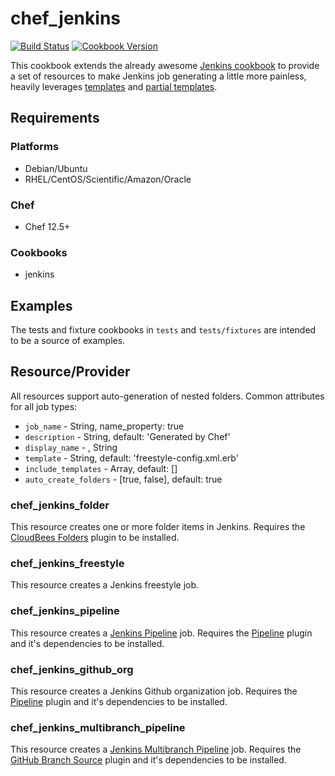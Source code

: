 # chef_jenkins

[![Build Status](https://travis-ci.org/ndobson/chef_jenkins.svg?branch=master)](https://travis-ci.org/ndobson/chef_jenkins) [![Cookbook Version](https://img.shields.io/cookbook/v/chef_jenkins.svg)](https://supermarket.chef.io/cookbooks/chef_jenkins)

This cookbook extends the already awesome [Jenkins cookbook](https://supermarket.chef.io/cookbooks/jenkins) to provide a set of resources to make Jenkins job generating a little more painless,
heavily leverages [templates](https://docs.chef.io/resource_template.html) and [partial templates](https://docs.chef.io/resource_template.html#partial-templates).

## Requirements

### Platforms

- Debian/Ubuntu
- RHEL/CentOS/Scientific/Amazon/Oracle

### Chef

- Chef 12.5+

### Cookbooks

- jenkins

## Examples

The tests and fixture cookbooks in `tests` and `tests/fixtures` are intended to be a source of examples.

## Resource/Provider
All resources support auto-generation of nested folders. Common attributes for all job types:

- `job_name` - String, name_property: true
- `description` - String, default: 'Generated by Chef'
- `display_name` - , String
- `template` - String, default: 'freestyle-config.xml.erb'
- `include_templates` - Array, default: []
- `auto_create_folders` - [true, false], default: true

### chef_jenkins_folder
This resource creates one or more folder items in Jenkins. Requires the [CloudBees Folders](https://wiki.jenkins-ci.org/display/JENKINS/CloudBees+Folders+Plugin) plugin to be installed.

### chef_jenkins_freestyle
This resource creates a Jenkins freestyle job.

### chef_jenkins_pipeline
This resource creates a [Jenkins Pipeline](https://jenkins.io/doc/book/pipeline/) job. Requires the [Pipeline](https://wiki.jenkins-ci.org/display/JENKINS/Pipeline+Plugin) plugin and it's dependencies to be installed.

### chef_jenkins_github_org
This resource creates a Jenkins Github organization job. Requires the [Pipeline](https://wiki.jenkins-ci.org/display/JENKINS/GitHub+Branch+Source+Plugin) plugin and it's dependencies to be installed.

### chef_jenkins_multibranch_pipeline
This resource creates a [Jenkins Multibranch Pipeline](https://jenkins.io/doc/book/pipeline/multibranch/) job. Requires the [GitHub Branch Source](https://wiki.jenkins-ci.org/display/JENKINS/Pipeline+Plugin) plugin and it's dependencies to be installed.
